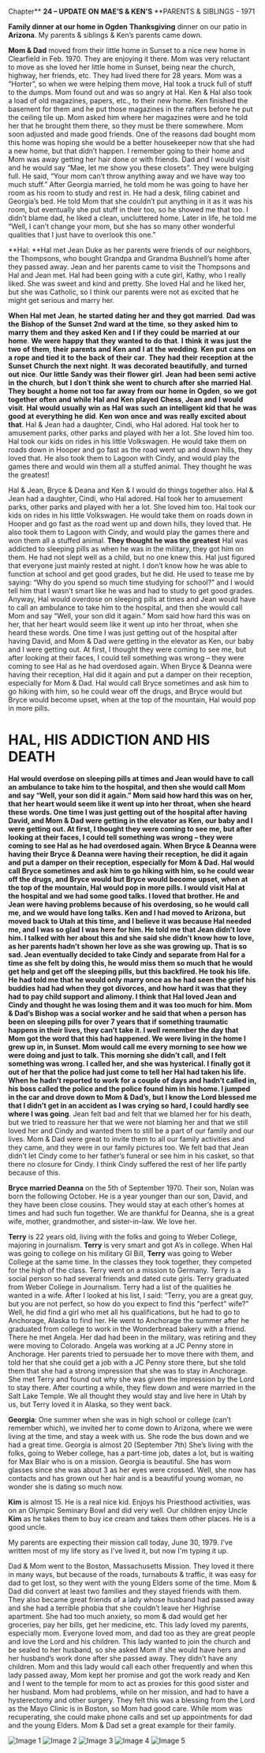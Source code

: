 Chapter** **24 – UPDATE** **ON** **MAE’S & KEN’S** **PARENTS & SIBLINGS - 1971














**Family dinner at our home in Ogden**	 **Thanksgiving** dinner on our patio in    **Arizona**.  My parents & siblings & Ken’s parents came down.

**Mom & Dad** moved from their little home in Sunset to a nice new home in Clearfield in Feb. 1970.  They are enjoying it there.  Mom was very reluctant to move as she loved her little home in Sunset, being near the church, highway, her friends, etc.  They had lived there for 28 years.  Mom was a “Horter”, so when we were helping them move, Hal took a truck full of stuff to the dumps.  Mom found out and was so angry at Hal.  Ken & Hal also took a load of old magazines, papers, etc., to their new home.  Ken finished the basement for them and he put those magazines in the rafters before he put the ceiling tile up.  Mom asked him where her magazines were and he told her that he brought them there, so they must be there somewhere.   Mom soon adjusted and made good friends.  One of the reasons dad bought mom this home was hoping she would be a better housekeeper now that she had a new home, but that didn’t happen.  I remember going to their home and Mom was away getting her hair done or with friends.  Dad and I would visit and he would say “Mae, let me show you these closets”.  They were bulging full.  He said, “Your mom can’t throw anything away and we have way too much stuff.” After Georgia married, he told mom he was going to have her room as his room to study and rest in.  He had a desk, filing cabinet and Georgia’s bed.  He told Mom that she couldn’t put anything in it as it was his room, but eventually she put stuff in their too, so he showed me that too.  I didn’t blame dad, he liked a clean, uncluttered home.  Later in life, he told me “Well, I can’t change your mom, but she has so many other wonderful qualities that I just have to overlook this one.”

**Hal: **Hal met Jean Duke as her parents were friends of our neighbors, the Thompsons, who bought Grandpa and Grandma Bushnell’s home after they passed away.  Jean and her parents came to visit the Thompsons and Hal and Jean met.  Hal had been going with a cute girl, Kathy, who I really liked.  She was sweet and kind and pretty.  She loved Hal and he liked her, but she was Catholic, so I think our parents were not as excited that he might get serious and marry her.





****When**** ****Hal**** ****met**** ****Jean****, ****he**** ****started**** ****dating**** ****her**** ****and**** ****they**** ****got**** ****married****.  ****Dad**** ****was**** ****the**** ****Bishop**** ****of**** ****the**** ****Sunset**** ****2nd**** ****ward**** ****at**** ****the**** ****time****, ****so**** ****they**** ****asked**** ****him**** ****to**** ****marry**** ****them**** ****and**** ****they**** ****asked**** ****Ken**** ****and**** ****I**** ****if**** ****they**** ****could**** ****be**** ****married**** ****at**** ****our**** ****home****.  ****We**** ****were**** ****happy**** ****that**** ****they**** ****wanted**** ****to**** ****do**** ****that****.  ****I**** ****think**** ****it**** ****was**** ****just**** ****the**** ****two**** ****of**** ****them****, ****their**** ****parents**** ****and**** ****Ken**** ****and**** ****I**** ****at**** ****the**** ****wedding****.  ****Ken**** ****put**** ****cans**** ****on**** ****a**** ****rope**** ****and**** ****tied**** ****it**** ****to**** ****the**** ****back**** ****of**** ****their**** ****car****.  ****They**** ****had**** ****their**** ****reception**** ****at**** ****the**** ****Sunset**** ****Church**** ****the**** ****next**** ****night****.  ****It**** ****was**** ****decorated**** ****beautifully****, ****and**** ****turned**** ****out**** ****nice****.  ****Our**** ****little**** ****Sandy**** ****was**** ****their**** ****flower**** ****girl****.  ****Jean**** ****had**** ****been**** ****semi**** ****active**** ****in**** ****the**** ****church****, ****but**** ****I**** ****don****’****t**** ****think**** ****she**** ****went**** ****to**** ****church**** ****after**** ****she**** ****married**** ****Hal****.  ****They**** ****bought**** ****a**** ****home**** ****not**** ****too**** ****far**** ****away**** ****from**** ****our**** ****home**** ****in**** ****Ogden****, ****so**** ****we**** ****got**** ****together**** ****often**** ****and**** ****while**** ****Hal**** ****and**** ****Ken**** ****played**** ****Chess****, ****Jean**** ****and**** ****I**** ****would**** ****visit****.  ****Hal**** ****would**** ****usually**** ****win**** ****as**** ****Hal**** ****was**** ****such**** ****an**** ****intelligent**** ****kid**** ****that**** ****he**** ****was**** ****good**** ****at**** ****everything**** ****he**** ****did****.  ****Ken**** ****won**** ****once**** ****and**** ****was**** ****really**** ****excited**** ****about**** ****that****.
Hal & Jean had a daughter, Cindi, who Hal adored.  Hal took her to amusement parks, other parks and played with her a lot.  She loved him too.  Hal took our kids on rides in his little Volkswagen.  He would take them on roads down in Hooper and go fast as the road went up and down hills, they loved that.  He also took them to Lagoon with Cindy, and would play the games there and would win them all a stuffed animal.  They thought he was the greatest!

Hal & Jean, Bryce & Deana and Ken & I would do things together also.
Hal & Jean had a daughter, Cindi, who Hal adored.  Hal took her to amusement parks, other parks and played with her a lot.  She loved him too.  Hal took our kids on rides in his little Volkswagen.  He would take them on roads down in Hooper and go fast as the road went up and down hills, they loved that.  He also took them to Lagoon with Cindy, and would play the games there and won them all a stuffed animal.  **They thought he was the greatest**
Hal was addicted to sleeping pills as when he was in the military, they got him on them.  He had not slept well as a child, but no one knew this.  Hal just figured that everyone just mainly rested at night.  I don’t know how he was able to function at school and get good grades, but he did.  He used to tease me by saying: “Why do you spend so much time studying for school?” and I would tell him that I wasn’t smart like he was and had to study to get good grades.  Anyway, Hal would overdose on sleeping pills at times and Jean would have to call an ambulance to take him to the hospital, and then she would call Mom and say “Well, your son did it again.”  Mom said how hard this was on her, that her heart would seem like it went up into her throat, when she heard these words.  One time I was just getting out of the hospital after having David, and Mom & Dad were getting in the elevator as Ken, our baby and I were getting out.  At first, I thought they were coming to see me, but after looking at their faces, I could tell something was wrong – they were coming to see Hal as he had overdosed again.  When Bryce & Deanna were having their reception, Hal did it again and put a damper on their reception, especially for Mom & Dad.  Hal would call Bryce sometimes and ask him to go hiking with him, so he could wear off the drugs, and Bryce would but Bryce would become upset, when at the top of the mountain, Hal would pop in more pills.

# HAL, HIS ADDICTION AND HIS DEATH

**Hal would overdose ****on** sleeping pills at times and Jean would have to call an ambulance to take him to the hospital, and then she would call Mom and say “Well, your son did it again.”  Mom said how hard this was **on** her, that her heart would seem like it went up into her throat, when she heard these words.  One time I was just getting out of the hospital after having David, and Mom & Dad were getting in the elevator as Ken, our baby and I were getting out.  At first, I thought they were coming to see me, but after looking at their faces, I could tell something was wrong – they were coming to see Hal as he had overdosed again.  When Bryce & Deanna were having their Bryce & Deanna were having their reception, he did it again and put a damper **on** their reception, especially for Mom & Dad.  Hal would call Bryce sometimes and ask him to go hiking with him, so he could wear off the drugs, and Bryce would but Bryce would become upset, when at the top of the mountain, Hal would pop in more pills.
I would visit Hal at the hospital and we had some good talks.  I loved that brother.  **He and Jean were having problems because of his overdosing, so he would call me, and we would have long talks**.  Ken and I had moved to Arizona, but moved back to Utah at this time, and I believe it was because Hal needed me, and I was so glad I was here for him.  He told me that Jean didn’t love him.  I talked with her about this and she said she didn’t know how to love, as her parents hadn’t shown her love as she was growing up.  That is so sad.  Jean eventually decided to take Cindy and separate from Hal for a time as she felt by doing this, he would miss them so much that he would get help and get off the sleeping pills, but this backfired.  **He took his life**.  He had told me that he would only marry once as he had seen the grief his buddies had had when they got divorces, and how hard it was that they had to pay child support and alimony.  I think that Hal loved Jean and Cindy and thought he was losing them and it was too much for him.  Mom & Dad’s Bishop was a social worker and he said that when a person has been on sleeping pills for over 7 years that if something traumatic happens in their lives, they can’t take it.
I well remember the day that Mom got the word that this had happened.  We were living in the home I grew up in, in Sunset.  Mom would call me every morning to see how we were doing and just to talk.  This morning she didn’t call, and I felt something was wrong.  **I called her, and she was hysterical.  I finally got it out of her that the police had just come to tell her Hal had taken his life**.  When he hadn’t reported to work for a couple of days and hadn’t called in, his boss called the police and the police found him in his home.  I jumped in the car and drove down to Mom & Dad’s, but I know the Lord blessed me that I didn’t get in an accident as** I was crying so hard, I could hardly see where I was going**.
Jean felt bad and felt that we blamed her for his death, but we tried to reassure her that we were not blaming her and that we still loved her and Cindy and wanted them to still be a part of our family and our lives.  Mom & Dad were great to invite them to all our family activities and they came, and they were in our family pictures too.  We felt bad that Jean didn’t let Cindy come to her father’s funeral or see him in his casket, so that there no closure for Cindy.  I think Cindy suffered the rest of her life partly because of this.

**Bryce married Deanna** on the 5th of September 1970.  Their son, Nolan was born the following October.  He is a year younger than our son, David, and they have been close cousins. They would stay at each other’s homes at times and had such fun together.  We are thankful for Deanna, she is a great wife, mother, grandmother, and sister-in-law.  We love her.

**Terry** is 22 years old, living with the folks and going to Weber College, majoring in journalism.  **Terry** is very smart and got A’s in college.  When Hal was going to college on his military GI Bill, **Terry** was going to Weber College at the same time.  In the classes they took together, they competed for the high of the class.
Terry went on a mission to Germany.
Terry is a social person so had several friends and dated cute girls. Terry graduated from Weber College in Journalism.  Terry had a list of the qualities he wanted in a wife.  After I looked at his list, I said: “Terry, you are a great guy, but you are not perfect, so how do you expect to find this “perfect” wife?”  Well, he did find a girl who met all his qualifications, but he had to go to Anchorage, Alaska to find her.  He went to Anchorage the summer after he graduated from college to work in the Wonderbread bakery with a friend.  There he met Angela.  Her dad had been in the military, was retiring and they were moving to Colorado.  Angela was working at a JC Penny store in Anchorage.  Her parents tried to persuade her to move there with them, and told her that she could get a job with a JC Penny store there, but she told them that she had a strong impression that she was to stay in Anchorage.  She met Terry and found out why she was given the impression by the Lord to stay there.  After courting a while, they flew down and were married in the Salt Lake Temple.  We all thought they would stay and live here in Utah by us, but Terry loved it in Alaska, so they went back.

**Georgia**: One summer when she was in high school or college (can’t remember which), we invited her to come down to Arizona, where we were living at the time, and stay a week with us.  She rode the bus down and we had a great time.
Georgia is almost 20 (September 7th) She’s living with the folks, going to Weber college, has a part-time job, dates a lot, but is waiting for Max Blair who is on a mission. Georgia is beautiful.  She has worn glasses since she was about 3 as her eyes were crossed.  Well, she now has contacts and has grown out her hair and is a beautiful young woman, no wonder she is dating so much now.

**Kim** is almost 15.   He is a real nice kid.  Enjoys his Priesthood activities, was on an Olympic Seminary Bowl and did very well.  Our children enjoy Uncle **Kim** as he takes them to buy ice cream and takes them other places.  He is a good uncle.

My parents are expecting their mission call today, June 30, 1979.  I've written most of my life story as I've lived it, but now I'm typing it up.

Dad & Mom went to the Boston, Massachusetts Mission.  They loved it there in many ways, but because of the roads, turnabouts & traffic, it was easy for dad to get lost, so they went with the young Elders some of the time.  Mom & Dad did convert at least two families and they stayed friends with them.
They also became great friends of a lady whose husband had passed away and she had a terrible phobia that she couldn’t leave her Highrise apartment.  She had too much anxiety, so mom & dad would get her groceries, pay her bills, get her medicine, etc.  This lady loved my parents, especially mom.  Everyone loved mom, and dad too as they are great people and love the Lord and his children.  This lady wanted to join the church and be sealed to her husband, so she asked Mom if she would have hers and her husband’s work done after she passed away.  They didn’t have any children.
Mom and this lady would call each other frequently and when this lady passed away, Mom kept her promise and got the work ready and Ken and I went to the temple for mom to act as proxies for this good sister and her husband.
Mom had problems, while on her mission, and had to have a hysterectomy and other surgery.  They felt this was a blessing from the Lord as the Mayo Clinic is in Boston, so Mom had good care.  While mom was recuperating, she could make phone calls and set up appointments for dad and the young Elders.  Mom & Dad set a great example for their family.


![Image 1](https://davidbrowning.github.io/history/Maes_life_history/mdout/images/Chapter_24_-_Update_on_Our_Parents_&_Siblings_img1.jpeg)
![Image 2](https://davidbrowning.github.io/history/Maes_life_history/mdout/images/Chapter_24_-_Update_on_Our_Parents_&_Siblings_img2.jpeg)
![Image 3](https://davidbrowning.github.io/history/Maes_life_history/mdout/images/Chapter_24_-_Update_on_Our_Parents_&_Siblings_img3.jpeg)
![Image 4](https://davidbrowning.github.io/history/Maes_life_history/mdout/images/Chapter_24_-_Update_on_Our_Parents_&_Siblings_img4.jpeg)
![Image 5](https://davidbrowning.github.io/history/Maes_life_history/mdout/images/Chapter_24_-_Update_on_Our_Parents_&_Siblings_img5.jpeg)